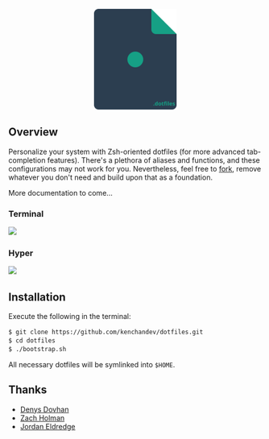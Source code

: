 <p align="center"><img src="dotfiles.svg" alt="dotfiles logo" height="200"></p>

## Overview

Personalize your system with Zsh-oriented dotfiles (for more advanced tab-completion features). There's a plethora of aliases and functions, and these configurations may not work for you. Nevertheless, feel free to [fork](https://github.com/kenchandev/dotfiles/fork), remove whatever you don't need and build upon that as a foundation.

More documentation to come...

### Terminal

![](https://www.dropbox.com/s/28x4216j6e7tbe5/Screen%20Shot%202018-08-10%20at%203.59.00%20PM.png?raw=1)

### Hyper

![](https://www.dropbox.com/s/y4rfuj27quybmf5/Screen%20Shot%202018-08-10%20at%204.00.29%20PM.png?raw=1)

## Installation

Execute the following in the terminal:

```sh
$ git clone https://github.com/kenchandev/dotfiles.git
$ cd dotfiles
$ ./bootstrap.sh
```

All necessary dotfiles will be symlinked into `$HOME`.

## Thanks

* [Denys Dovhan](https://github.com/denysdovhan)
* [Zach Holman](https://github.com/holman)
* [Jordan Eldredge](https://github.com/captbaritone)